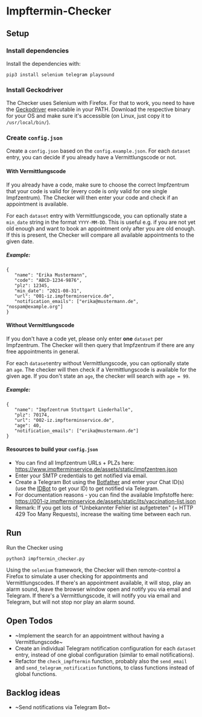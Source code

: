 # Impftermin-Checker
## Setup
### Install dependencies
Install the dependencies with:
```
pip3 install selenium telegram playsound
```

### Install Geckodriver
The Checker uses Selenium with Firefox. For that to work, you need to have the [Geckodriver](https://github.com/mozilla/geckodriver/releases) executable in your PATH. Download the respective binary for your OS and make sure it's accessible (on Linux, just copy it to `/usr/local/bin/`).

### Create `config.json`
Create a `config.json` based on the `config.example.json`.
For each `dataset` entry, you can decide if you already have a Vermittlungscode or not.

#### With Vermittlungscode
If you already have a code, make sure to choose the correct Impfzentrum that your code is valid for (every code is only valid for one single Impfzentrum). The Checker will then enter your code and check if an appointment is available.

For each `dataset` entry with Vermittlungscode, you can optionally state a `min_date` string in the format `YYYY-MM-DD`. This is useful e.g. if you are not yet old enough and want to book an appointment only after you are old enough. If this is present, the Checker will compare all available appointments to the given date.

##### Example:
```
{
   "name": "Erika Mustermann",
   "code": "ABCD-1234-9876",
   "plz": 12345,
   "min_date": "2021-08-31",
   "url": "001-iz.impfterminservice.de",
   "notification_emails": ["erika@mustermann.de", "nospam@example.org"]
}
```

#### Without Vermittlungscode
If you don't have a code yet, please only enter **one** `dataset` per Impfzentrum. The Checker will then query that Impfzentrum if there are any free appointments in general.

For each `dataset`entry without Vermittlungscode, you can optionally state an `age`. The checker will then check if a Vermittlungscode is available for the given age. If you don't state an `age`, the checker will search with `age = 99`.

##### Example:
```
{
   "name": "Impfzentrum Stuttgart Liederhalle",
   "plz": 70174,
   "url": "002-iz.impfterminservice.de",
   "age": 40,
   "notification_emails": ["erika@mustermann.de"]
}
```

#### Resources to build your `config.json`
* You can find all Impfzentrum URLs + PLZs here: https://www.impfterminservice.de/assets/static/impfzentren.json
* Enter your SMTP credentials to get notified via email.
* Create a Telegram Bot using the [Botfather](https://telegram.me/botfather) and enter your Chat ID(s) (use the [IDBot](https://telegram.me/myidbot) to get your ID) to get notified via Telegram.
* For documentation reasons - you can find the available Impfstoffe here: https://001-iz.impfterminservice.de/assets/static/its/vaccination-list.json
* Remark: If you get lots of "Unbekannter Fehler ist aufgetreten" (= HTTP 429 Too Many Requests), increase the waiting time between each run.

## Run
Run the Checker using
```
python3 impftermin_checker.py
```

Using the `selenium` framework, the Checker will then remote-control a Firefox to simulate a user checking for appointments and Vermittlungscodes.
If there's an appointment available, it will stop, play an alarm sound, leave the browser window open and notify you via email and Telegram.
If there's a Vermittlungscode, it will notify you via email and Telegram, but will not stop nor play an alarm sound.


## Open Todos
* ~Implement the search for an appointment without having a Vermittlungscode~
* Create an individual Telegram notification configuration for each `dataset` entry, instead of one global configuration (similar to email notifications).
* Refactor the `check_impftermin` function, probably also the `send_email` and `send_telegram_notification` functions, to class functions instead of global functions.
## Backlog ideas
* ~Send notifications via Telegram Bot~
